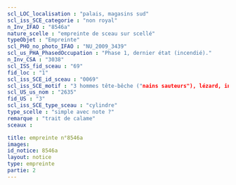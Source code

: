 ```yaml
---
scl_LOC_localisation : "palais, magasins sud"
scl_iss_SCE_categorie : "non royal"
n_Inv_IFAO : "8546a"
nature_scelle : "empreinte de sceau sur scellé"
typeObjet : "Empreinte"
scl_PHO_no_photo_IFAO : "NU_2009_3439"
scl_us_PHA_PhasedOccupation : "Phase 1, dernier état (incendié)."
n_Inv_CSA : "3038"
scl_ISS_fid_sceau : "69"
fid_loc : "1"
scl_iss_SCE_id_sceau : "0069"
scl_iss_SCE_motif : "3 hommes tête-bêche ("nains sauteurs"), lézard, insecte, symbole bat, singe, gazelle ou faon couché,…"
scl_US_us_nom : "2635"
fid_US : "3"
scl_iss_SCE_type_sceau : "cylindre"
type_scelle : "simple avec note ?"
remarque : "trait de calame"
sceaux :

title: empreinte n°8546a
images: 
id_notice: 8546a
layout: notice
type: empreinte
partie: 2
---
```

